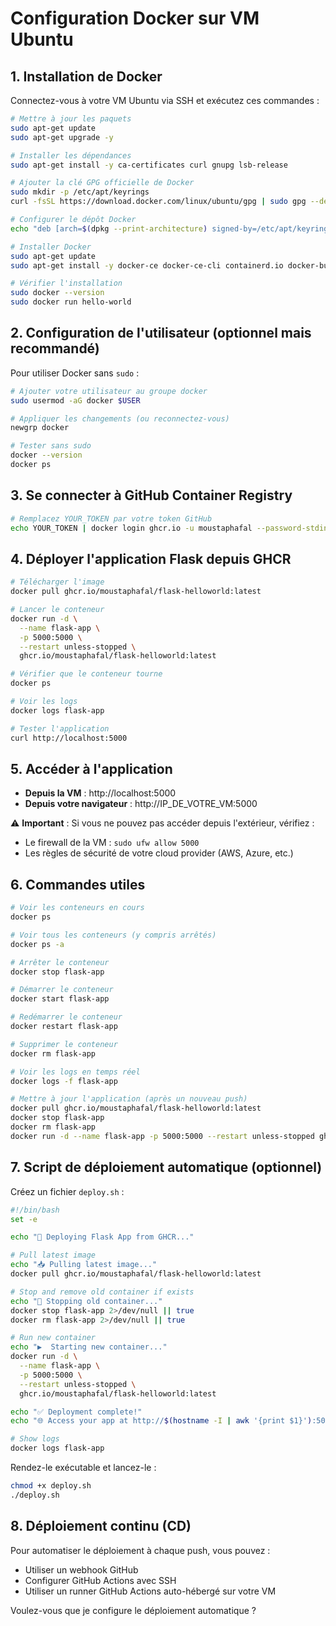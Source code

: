 # Configuration Docker sur VM Ubuntu

## 1. Installation de Docker

Connectez-vous à votre VM Ubuntu via SSH et exécutez ces commandes :

```bash
# Mettre à jour les paquets
sudo apt-get update
sudo apt-get upgrade -y

# Installer les dépendances
sudo apt-get install -y ca-certificates curl gnupg lsb-release

# Ajouter la clé GPG officielle de Docker
sudo mkdir -p /etc/apt/keyrings
curl -fsSL https://download.docker.com/linux/ubuntu/gpg | sudo gpg --dearmor -o /etc/apt/keyrings/docker.gpg

# Configurer le dépôt Docker
echo "deb [arch=$(dpkg --print-architecture) signed-by=/etc/apt/keyrings/docker.gpg] https://download.docker.com/linux/ubuntu $(lsb_release -cs) stable" | sudo tee /etc/apt/sources.list.d/docker.list > /dev/null

# Installer Docker
sudo apt-get update
sudo apt-get install -y docker-ce docker-ce-cli containerd.io docker-buildx-plugin docker-compose-plugin

# Vérifier l'installation
sudo docker --version
sudo docker run hello-world
```

## 2. Configuration de l'utilisateur (optionnel mais recommandé)

Pour utiliser Docker sans `sudo` :

```bash
# Ajouter votre utilisateur au groupe docker
sudo usermod -aG docker $USER

# Appliquer les changements (ou reconnectez-vous)
newgrp docker

# Tester sans sudo
docker --version
docker ps
```

## 3. Se connecter à GitHub Container Registry

```bash
# Remplacez YOUR_TOKEN par votre token GitHub
echo YOUR_TOKEN | docker login ghcr.io -u moustaphafal --password-stdin
```

## 4. Déployer l'application Flask depuis GHCR

```bash
# Télécharger l'image
docker pull ghcr.io/moustaphafal/flask-helloworld:latest

# Lancer le conteneur
docker run -d \
  --name flask-app \
  -p 5000:5000 \
  --restart unless-stopped \
  ghcr.io/moustaphafal/flask-helloworld:latest

# Vérifier que le conteneur tourne
docker ps

# Voir les logs
docker logs flask-app

# Tester l'application
curl http://localhost:5000
```

## 5. Accéder à l'application

- **Depuis la VM** : http://localhost:5000
- **Depuis votre navigateur** : http://IP_DE_VOTRE_VM:5000

⚠️ **Important** : Si vous ne pouvez pas accéder depuis l'extérieur, vérifiez :
- Le firewall de la VM : `sudo ufw allow 5000`
- Les règles de sécurité de votre cloud provider (AWS, Azure, etc.)

## 6. Commandes utiles

```bash
# Voir les conteneurs en cours
docker ps

# Voir tous les conteneurs (y compris arrêtés)
docker ps -a

# Arrêter le conteneur
docker stop flask-app

# Démarrer le conteneur
docker start flask-app

# Redémarrer le conteneur
docker restart flask-app

# Supprimer le conteneur
docker rm flask-app

# Voir les logs en temps réel
docker logs -f flask-app

# Mettre à jour l'application (après un nouveau push)
docker pull ghcr.io/moustaphafal/flask-helloworld:latest
docker stop flask-app
docker rm flask-app
docker run -d --name flask-app -p 5000:5000 --restart unless-stopped ghcr.io/moustaphafal/flask-helloworld:latest
```

## 7. Script de déploiement automatique (optionnel)

Créez un fichier `deploy.sh` :

```bash
#!/bin/bash
set -e

echo "🚀 Deploying Flask App from GHCR..."

# Pull latest image
echo "📥 Pulling latest image..."
docker pull ghcr.io/moustaphafal/flask-helloworld:latest

# Stop and remove old container if exists
echo "🛑 Stopping old container..."
docker stop flask-app 2>/dev/null || true
docker rm flask-app 2>/dev/null || true

# Run new container
echo "▶️  Starting new container..."
docker run -d \
  --name flask-app \
  -p 5000:5000 \
  --restart unless-stopped \
  ghcr.io/moustaphafal/flask-helloworld:latest

echo "✅ Deployment complete!"
echo "🌐 Access your app at http://$(hostname -I | awk '{print $1}'):5000"

# Show logs
docker logs flask-app
```

Rendez-le exécutable et lancez-le :

```bash
chmod +x deploy.sh
./deploy.sh
```

## 8. Déploiement continu (CD)

Pour automatiser le déploiement à chaque push, vous pouvez :
- Utiliser un webhook GitHub
- Configurer GitHub Actions avec SSH
- Utiliser un runner GitHub Actions auto-hébergé sur votre VM

Voulez-vous que je configure le déploiement automatique ?
